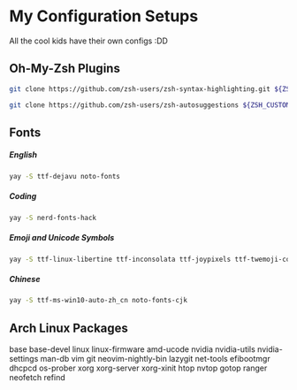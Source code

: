 # My Configuration Setups
All the cool kids have their own configs :DD

## Oh-My-Zsh Plugins

```bash
git clone https://github.com/zsh-users/zsh-syntax-highlighting.git ${ZSH_CUSTOM:-~/.oh-my-zsh/custom}/plugins/zsh-syntax-highlighting

git clone https://github.com/zsh-users/zsh-autosuggestions ${ZSH_CUSTOM:-~/.oh-my-zsh/custom}/plugins/zsh-autosuggestions
```



## Fonts

##### English
```bash
yay -S ttf-dejavu noto-fonts
```

##### Coding

```bash
yay -S nerd-fonts-hack
```

##### Emoji and Unicode Symbols

```bash
yay -S ttf-linux-libertine ttf-inconsolata ttf-joypixels ttf-twemoji-color noto-fonts-emoji ttf-liberation ttf-droid ttf-font-awesome ttf-symbola
```

##### Chinese

```bash
yay -S ttf-ms-win10-auto-zh_cn noto-fonts-cjk
```

## Arch Linux Packages
base
base-devel
linux
linux-firmware
amd-ucode
nvidia
nvidia-utils
nvidia-settings
man-db
vim
git
neovim-nightly-bin
lazygit
net-tools
efibootmgr
dhcpcd
os-prober
xorg
xorg-server
xorg-xinit
htop
nvtop
gotop
ranger
neofetch
refind
